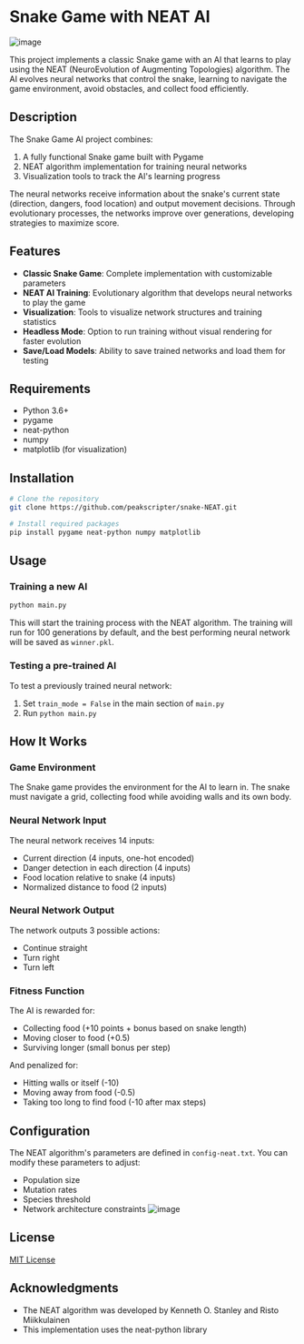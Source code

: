 # Snake Game with NEAT AI
![image](https://github.com/user-attachments/assets/704e1615-7877-4ace-a04f-99b2987f079d)

This project implements a classic Snake game with an AI that learns to play using the NEAT (NeuroEvolution of Augmenting Topologies) algorithm. The AI evolves neural networks that control the snake, learning to navigate the game environment, avoid obstacles, and collect food efficiently.

## Description

The Snake Game AI project combines:

1. A fully functional Snake game built with Pygame
2. NEAT algorithm implementation for training neural networks
3. Visualization tools to track the AI's learning progress

The neural networks receive information about the snake's current state (direction, dangers, food location) and output movement decisions. Through evolutionary processes, the networks improve over generations, developing strategies to maximize score.

## Features

- **Classic Snake Game**: Complete implementation with customizable parameters
- **NEAT AI Training**: Evolutionary algorithm that develops neural networks to play the game
- **Visualization**: Tools to visualize network structures and training statistics
- **Headless Mode**: Option to run training without visual rendering for faster evolution
- **Save/Load Models**: Ability to save trained networks and load them for testing

## Requirements

- Python 3.6+
- pygame
- neat-python
- numpy
- matplotlib (for visualization)

## Installation

```bash
# Clone the repository
git clone https://github.com/peakscripter/snake-NEAT.git

# Install required packages
pip install pygame neat-python numpy matplotlib
```

## Usage

### Training a new AI

```bash
python main.py
```

This will start the training process with the NEAT algorithm. The training will run for 100 generations by default, and the best performing neural network will be saved as `winner.pkl`.

### Testing a pre-trained AI

To test a previously trained neural network:

1. Set `train_mode = False` in the main section of `main.py`
2. Run `python main.py`

## How It Works

### Game Environment

The Snake game provides the environment for the AI to learn in. The snake must navigate a grid, collecting food while avoiding walls and its own body.

### Neural Network Input

The neural network receives 14 inputs:
- Current direction (4 inputs, one-hot encoded)
- Danger detection in each direction (4 inputs)
- Food location relative to snake (4 inputs)
- Normalized distance to food (2 inputs)

### Neural Network Output

The network outputs 3 possible actions:
- Continue straight
- Turn right
- Turn left

### Fitness Function

The AI is rewarded for:
- Collecting food (+10 points + bonus based on snake length)
- Moving closer to food (+0.5)
- Surviving longer (small bonus per step)

And penalized for:
- Hitting walls or itself (-10)
- Moving away from food (-0.5)
- Taking too long to find food (-10 after max steps)

## Configuration

The NEAT algorithm's parameters are defined in `config-neat.txt`. You can modify these parameters to adjust:
- Population size
- Mutation rates
- Species threshold
- Network architecture constraints
![image](https://github.com/user-attachments/assets/582ea30a-2484-4c44-8f7b-9ae36bb928e4)

## License

[MIT License](LICENSE)

## Acknowledgments

- The NEAT algorithm was developed by Kenneth O. Stanley and Risto Miikkulainen
- This implementation uses the neat-python library
